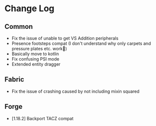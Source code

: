 # Change Log
## Common
- Fix the issue of unable to get VS Addition peripherals
- Presence footsteps compat (I don't understand why only carpets and pressure plates etc. work🤔)
- Basically move to kotlin
- Fix confusing PSI mode
- Extended entity dragger
## Fabric
- Fix the issue of crashing caused by not including mixin squared
## Forge
- [1.18.2] Backport TACZ compat